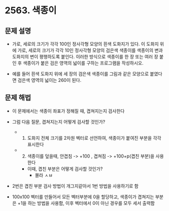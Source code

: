 # 2563. 색종이

## 문제 설명
- 가로, 세로의 크기가 각각 100인 정사각형 모양의 흰색 도화지가 있다. 이 도화지 위에 가로, 세로의 크기가 각각 10인 정사각형 모양의 검은색 색종이를 색종이의 변과 도화지의 변이 평행하도록 붙인다. 이러한 방식으로 색종이를 한 장 또는 여러 장 붙인 후 색종이가 붙은 검은 영역의 넓이를 구하는 프로그램을 작성하시오.

- 예를 들어 흰색 도화지 위에 세 장의 검은색 색종이를 그림과 같은 모양으로 붙였다면 검은색 영역의 넓이는 260이 된다.

## 문제 해법

- 이 문제에서는 색종이 좌표가 정해질 때, 겹쳐지는지 검사한다

- 그럼 다음 질문, 겹쳐지는지 어떻게 검사할 것인가?
  - 1. 도화지 전체 크기를 2차원 벡터로 선언하여, 색종이가 붙여진 부분을 각각 표시한다
  - 2. 색종이를 덮을때, 안겹침 -> +100 , 겹쳐짐 -> +100+p(겹친 부분)을 사용한다
    - 이때, 겹친 부분은 어떻게 검사할 것인가?
      - 몰라 ㅅㅂ

- 2번은 겹친 부분 검사 방법이 개그지같아서 1번 방법을 사용하기로 함

- 100x100 벡터를 만들어서 모든 벡터부분에 0을 할당하고, 색종이가 겹쳐지는 부분은 +1을 하는 방법을 사용함, 이후 벡터에서 0이 아닌 경우를 모두 세서 출력함